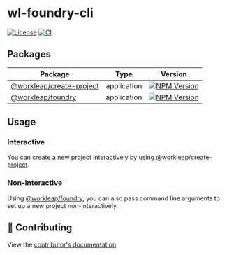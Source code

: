 # wl-foundry-cli

[![License](https://img.shields.io/badge/License-Apache_2.0-blue.svg)](./LICENSE)
[![CI](https://github.com/gsoft-inc/wl-foundry-cli/actions/workflows/ci.yml/badge.svg)](https://github.com/gsoft-inc/wl-foundry-cli/actions/workflows/ci.yml)

## Packages

| Package                 | Type        | Version                                                                                                                                     |
|-------------------------| ----------- |---------------------------------------------------------------------------------------------------------------------------------------------|
| [@workleap/create-project](./packages/create-project/README.md) | application | [![NPM Version](http://img.shields.io/npm/v/@workleap/create-project.svg?style=flat)](https://www.npmjs.org/package/@workleap/create-project) |
| [@workleap/foundry](./packages/foundry/README.md)       | application | [![NPM Version](http://img.shields.io/npm/v/@workleap/foundry.svg?style=flat)](https://www.npmjs.org/package/@workleap/foundry)             |

## Usage

### Interactive

You can create a new project interactively by using [@workleap/create-project](packages/create-project/README.md).

### Non-interactive

Using [@workleap/foundry](packages/foundry/README.md), you can also pass command line arguments to set up a new project non-interactively.

## 🤝 Contributing

View the [contributor's documentation](./CONTRIBUTING.md).
